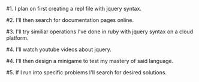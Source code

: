 #1. I plan on first creating a repl file with jquery syntax.


#2. I'll then search for documentation pages online.

#3. I'll try similiar operations I've done in ruby with jquery syntax on a cloud platform.

#4. I'll watch youtube videos about jquery.

#4. I'll then design a minigame to test my mastery of said language. 

#5. If I run into specific problems I'll search for desired solutions.
